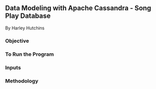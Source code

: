 ## Data Modeling with Apache Cassandra - Song Play Database

By Harley Hutchins

### Objective

### To Run the Program

### Inputs

### Methodology
